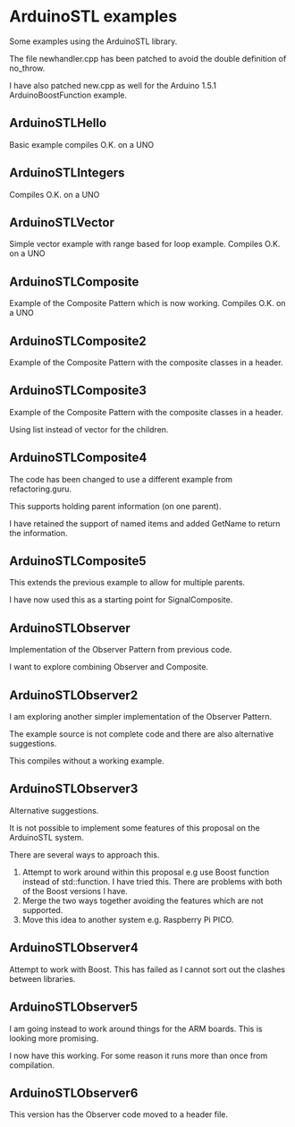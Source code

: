 # ArduinoSTL examples

Some examples using the ArduinoSTL library.

The file newhandler.cpp has been patched to avoid the double definition of no_throw.

I have also patched new.cpp as well for the Arduino 1.5.1 ArduinoBoostFunction example.

## ArduinoSTLHello

Basic example compiles O.K. on a UNO

## ArduinoSTLIntegers

Compiles O.K. on a UNO

## ArduinoSTLVector

Simple vector example with range based for loop example. Compiles O.K. on a UNO

## ArduinoSTLComposite

Example of the Composite Pattern which is now working. Compiles O.K. on a UNO

## ArduinoSTLComposite2

Example of the Composite Pattern with the composite classes in a header.

## ArduinoSTLComposite3

Example of the Composite Pattern with the composite classes in a header.

Using list instead of vector for the children.

## ArduinoSTLComposite4

The code has been changed to use a different example from refactoring.guru.

This supports holding parent information (on one parent).

I have retained the support of named items and added GetName to return the information.

## ArduinoSTLComposite5

This extends the previous example to allow for multiple parents.

I have now used this as a starting point for SignalComposite.

## ArduinoSTLObserver

Implementation of the Observer Pattern from previous code.

I want to explore combining Observer and Composite.

## ArduinoSTLObserver2

I am exploring another simpler implementation of the Observer Pattern.

The example source is not complete code and there are also alternative suggestions.

This compiles without a working example.
 
## ArduinoSTLObserver3

Alternative suggestions.

It is not possible to implement some features of this proposal on the ArduinoSTL system.

There are several ways to approach this.

1. Attempt to work around within this proposal e.g use Boost function instead of std::function.
   I have tried this. There are problems with both of the Boost versions I have.
2. Merge the two ways together avoiding the features which are not supported.
3. Move this idea to another system e.g. Raspberry Pi PICO.

## ArduinoSTLObserver4

Attempt to work with Boost. This has failed as I cannot sort out the clashes between libraries.

## ArduinoSTLObserver5

I am going instead to work around things for the ARM boards. This is looking more promising.

I now have this working. For some reason it runs more than once from compilation.

## ArduinoSTLObserver6

This version has the Observer code moved to a header file.

